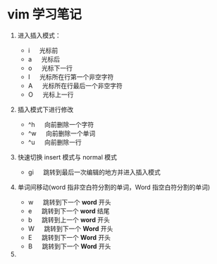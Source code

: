 # vim 学习笔记

1. 进入插入模式：

    - i &emsp; 光标前
    - a &emsp; 光标后
    - o &emsp; 光标下一行
    - I &emsp; 光标所在行第一个非空字符
    - A &emsp; 光标所在行最后一个非空字符
    - O &emsp; 光标上一行

2. 插入模式下进行修改

    - ^h &emsp; 向前删除一个字符
    - ^w &emsp; 向前删除一个单词
    - ^u &emsp; 向前删除一行

3. 快速切换 insert 模式与 normal 模式

    - gi &emsp; 跳转到最后一次编辑的地方并进入插入模式

4. 单词间移动(word 指非空白符分割的单词，Word 指空白符分割的单词)

    - w &emsp; 跳转到下一个 **word** 开头
    - e &emsp; 跳转到下一个 **word** 结尾
    - b &emsp; 跳转到上一个 **word** 开头
    - W &emsp; 跳转到下一个 **Word** 开头
    - E &emsp; 跳转到下一个 **Word** 开头
    - B &emsp; 跳转到下一个 **Word** 开头

5. 